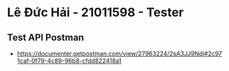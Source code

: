 
# Lê Đức Hải - 21011598 - Tester



## Test API Postman

- https://documenter.getpostman.com/view/27963224/2sA3JJ9Ndj#2c971caf-0f79-4c89-96b8-cfdd822418a1

